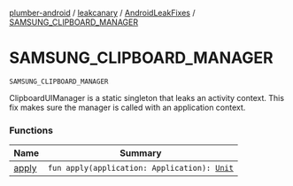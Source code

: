 [plumber-android](../../../index.md) / [leakcanary](../../index.md) / [AndroidLeakFixes](../index.md) / [SAMSUNG_CLIPBOARD_MANAGER](./index.md)

# SAMSUNG_CLIPBOARD_MANAGER

`SAMSUNG_CLIPBOARD_MANAGER`

ClipboardUIManager is a static singleton that leaks an activity context.
This fix makes sure the manager is called with an application context.

### Functions

| Name | Summary |
|---|---|
| [apply](apply.md) | `fun apply(application: Application): `[`Unit`](https://kotlinlang.org/api/latest/jvm/stdlib/kotlin/-unit/index.html) |
